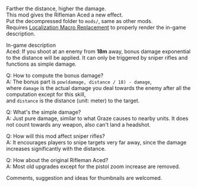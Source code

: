 Farther the distance, higher the damage.  
This mod gives the Rifleman Aced a new effect.  
Put the decompressed folder to `mods/`, same as other mods.  
Requires [Localization Macro Replacement](https://modworkshop.net/mod/28831) to properly render the in-game description.

In-game description  
Aced: If you shoot at an enemy from **18m** away, bonus damage exponential to the distance will be applied. It can only be triggered by sniper rifles and functions as simple damage.

Q: How to compute the bonus damage?  
A: The bonus part is `pow(damage, distance / 18) - damage`,  
where `damage` is the actual damage you deal towards the enemy after all the computation except for this skill,  
and `distance` is the distance (unit: meter) to the target.

Q: What's the simple damage?  
A: Just pure damage, similar to what Graze causes to nearby units. It does not count towards any weapon, also can't land a headshot. 

Q: How will this mod affect sniper rifles?  
A: It encourages players to snipe targets very far away, since the damage increases significantly with the distance.

Q: How about the original Rifleman Aced?  
A: Most old upgrades except for the pistol zoom increase are removed.

Comments, suggestion and ideas for thumbnails are welcomed.